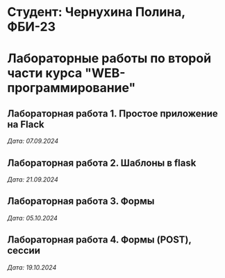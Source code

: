 # Студент: Чернухина Полина, ФБИ-23

# Лабораторные работы по второй части курса "WEB-программирование"

## Лабораторная работа 1. Простое приложение на Flack

*Дата: 07.09.2024*

## Лабораторная работа 2. Шаблоны в flask

*Дата: 21.09.2024* 

## Лабораторная работа 3. Формы
*Дата: 05.10.2024*

## Лабораторная работа 4. Формы (POST), сессии
*Дата: 19.10.2024*
